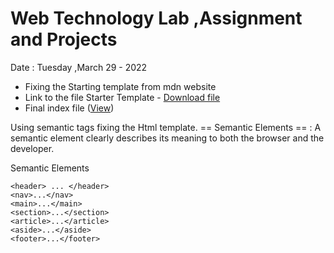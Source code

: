 # Web Technology Lab ,Assignment and Projects
Date : Tuesday ,March 29 - 2022

- Fixing the Starting template from mdn website
- Link to the file Starter Template - [ Download file](https://github.com/mdn/learning-area/blob/main/html/introduction-to-html/structuring-a-page-of-content-start/assets.zip?raw=true)
- Final index file ([View](index.html))

Using semantic tags fixing the Html template.
== Semantic Elements ==
: A semantic element clearly describes its meaning to both the browser and the developer.

Semantic Elements
```
<header> ... </header>
<nav>...</nav>
<main>...</main>
<section>...</section>
<article>...</article>
<aside>...</aside>
<footer>...</footer>
```


